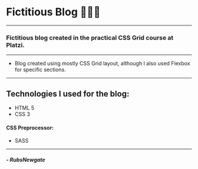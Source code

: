 # Fictitious Blog 👾🐱‍💻

------------

### Fictitious blog created in the practical CSS Grid course at Platzi.

------------

- Blog created using mostly CSS Grid layout, although I also used Flexbox for specific sections.

------------


## Technologies I used for the blog:
- HTML 5
- CSS 3

#### CSS Preprocessor:
- SASS

------------

##### - RubsNewgate